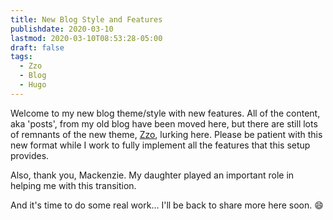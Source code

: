 ```yaml
---
title: New Blog Style and Features
publishdate: 2020-03-10
lastmod: 2020-03-10T08:53:28-05:00
draft: false
tags:
  - Zzo
  - Blog
  - Hugo
---
```


Welcome to my new blog theme/style with new features.  All of the content, aka 'posts', from my old blog have been moved here, but there are still lots of remnants of the new theme, [Zzo](https://themes.gohugo.io/theme/hugo-theme-zzo/en), lurking here.  Please be patient with this new format while I work to fully implement all the features that this setup provides.

Also, thank you, Mackenzie.  My daughter played an important role in helping me with this transition.

And it's time to do some real work... I'll be back to share more here soon.  :smile:
